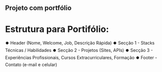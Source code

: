 ## Projeto com portfólio

# Estrutura para Portifólio:

⏺️ Header (Nome, Welcome, Job, Descrição Rápida)
⏺️ Secção 1 - Stacks Técnicas / Habilidades
⏺️ Secção 2 - Projetos (Sites, APIs)
⏺️ Secção 3 - Experiências Profissionais, Cursos Extracurriculares, Formação
⏺️ Footer - Contato (e-mail e celular)
